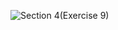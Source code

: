 ![Section 4(Exercise 9)](https://github.com/user-attachments/assets/15494cff-68ce-4889-8a7b-c8aee3686bd3)
